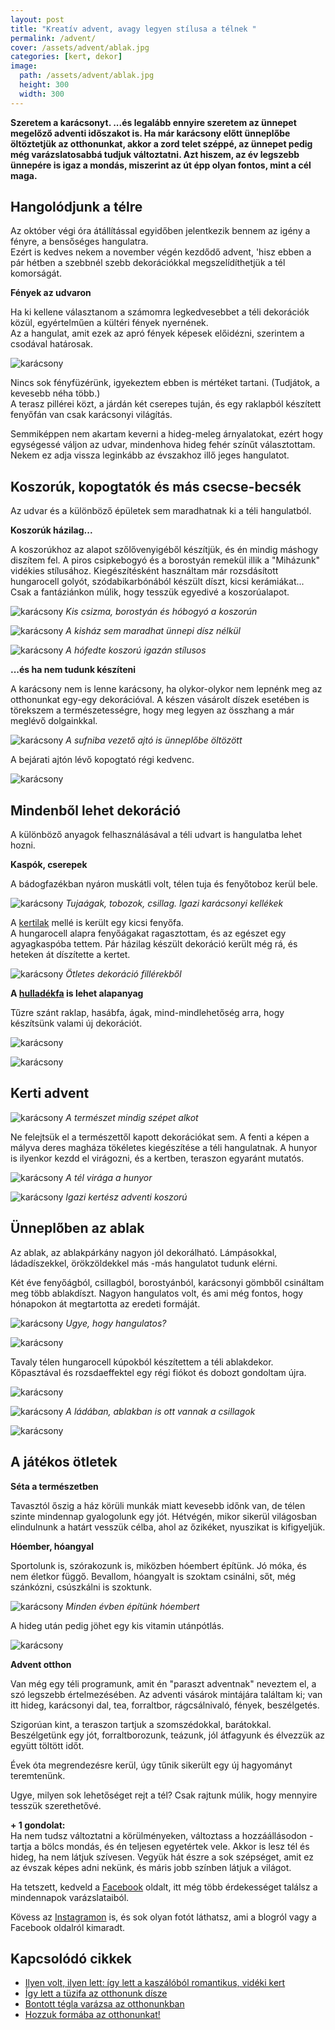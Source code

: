 ```yaml
---
layout: post
title: "Kreatív advent, avagy legyen stílusa a télnek "
permalink: /advent/
cover: /assets/advent/ablak.jpg
categories: [kert, dekor]
image:
  path: /assets/advent/ablak.jpg
  height: 300
  width: 300
---
```




**Szeretem a karácsonyt. ...és legalább ennyire szeretem az ünnepet megelőző adventi időszakot is. Ha már karácsony előtt ünneplőbe öltöztetjük az otthonunkat, akkor a zord telet széppé, az ünnepet pedig még varázslatosabbá tudjuk változtatni. Azt hiszem, az év legszebb ünnepére is igaz a mondás, miszerint az út épp olyan fontos, mint a cél maga.** 
 

## Hangolódjunk a télre


Az október végi óra átállítással egyidőben jelentkezik bennem az igény a fényre, a bensőséges hangulatra.  
Ezért is kedves nekem a november végén kezdődő advent, 'hisz ebben a pár hétben a szebbnél szebb dekorációkkal megszelídíthetjük a tél komorságát.

**Fények az udvaron**

Ha ki kellene választanom a számomra legkedvesebbet a téli dekorációk közül, egyértelműen a kültéri fények nyernének.  
Az a hangulat, amit ezek az apró fények képesek előidézni, szerintem a csodával határosak.

![karácsony](/assets/advent/IMG_20191115_193748.jpg)

Nincs sok fényfüzérünk, igyekeztem ebben is mértéket tartani. (Tudjátok, a kevesebb néha több.)  
A terasz pillérei közt, a járdán két cserepes tuján, és egy raklapból készített fenyőfán van csak karácsonyi világítás.

Semmiképpen nem akartam keverni a hideg-meleg árnyalatokat, ezért hogy egységessé váljon az udvar, mindenhova hideg fehér színűt választottam. Nekem ez adja vissza leginkább az évszakhoz illő jeges hangulatot.

## Koszorúk, kopogtatók és más csecse-becsék

Az udvar és a különböző épületek sem maradhatnak ki a téli hangulatból.  



**Koszorúk házilag...**


A koszorúkhoz az alapot szőlővenyigéből készítjük, és én mindig máshogy diszítem fel. A piros csipkebogyó és a borostyán remekül illik a "Miházunk" vidékies stílusához. Kiegészítésként használtam már rozsdásított hungarocell golyót, szódabikarbónából készült díszt, kicsi kerámiákat...  
Csak a fantáziánkon múlik, hogy tesszük egyedivé a koszorúalapot.


![karácsony](/assets/advent/FB_IMG_1544543639120.jpg)
_Kis csizma, borostyán és hóbogyó a koszorún_

![karácsony](/assets/advent/IMG_20181226_112525_136.jpg)
_A kisház sem maradhat ünnepi dísz nélkül_


![karácsony](/assets/advent/IMG_20190105_091209_484.jpg)
_A hófedte koszorú igazán stílusos_

**...és ha nem tudunk készíteni**

A karácsony nem is lenne karácsony, ha olykor-olykor nem lepnénk meg az otthonunkat egy-egy dekorációval. A készen vásárolt díszek esetében is törekszem a természetességre, hogy meg legyen az összhang a már meglévő dolgainkkal.




![karácsony](/assets/advent/IMG_20181214_093810.jpg)
_A sufniba vezető ajtó is ünneplőbe öltözött_

A bejárati ajtón lévő kopogtató régi kedvenc. 

![karácsony](/assets/advent/IMG_20191116_141029.jpg)

## Mindenből lehet dekoráció

A különböző anyagok felhasználásával a téli udvart is hangulatba lehet hozni.

**Kaspók, cserepek**


A bádogfazékban nyáron muskátli volt, télen tuja és fenyőtoboz kerül bele.

![karácsony](/assets/advent/IMG_20181212_143016.jpg)
_Tujaágak, tobozok, csillag. Igazi karácsonyi kellékek_



A [kertilak](/2019-08-18/szerszamtarolo) mellé is került egy kicsi fenyőfa.  
A hungarocell alapra fenyőágakat ragasztottam, és az egészet egy agyagkaspóba tettem. Pár házilag készült dekoráció került még rá, és  heteken át díszítette a kertet. 

![karácsony](/assets/advent/47379763_1797705040328857_5196451510904422400_o.jpg)
_Ötletes dekoráció fillérekből_

**A [hulladékfa](/2019-05-16/fábólkreatívan) is lehet alapanyag**

Tűzre szánt raklap, hasábfa, ágak, mind-mindlehetőség arra, hogy készítsünk valami új dekorációt.


![karácsony](/assets/advent/IMG_20181209_105801.jpg)


![karácsony](/assets/advent/IMG_20181210_074224.jpg)


## Kerti advent




![karácsony](/assets/advent/IMG_20181214_093744.jpg)
_A természet mindig szépet alkot_

Ne felejtsük el a természettől kapott dekorációkat sem. A fenti a képen a mályva deres magháza tökéletes kiegészítése a téli hangulatnak. A hunyor is ilyenkor kezdd el virágozni, és a kertben, teraszon egyaránt mutatós.



![karácsony](/assets/advent/IMG_20181214_155923.jpg)
_A tél virága a hunyor_


![karácsony](/assets/advent/47282201_1797703346995693_8686143830820388864_o.jpg)
_Igazi kertész adventi koszorú_


## Ünneplőben az ablak
 
Az ablak, az ablakpárkány nagyon jól dekorálható.  Lámpásokkal, ládadíszekkel, örökzöldekkel más -más hangulatot tudunk elérni.
 
Két éve fenyőágból, csillagból, borostyánból, karácsonyi gömbből csináltam meg több ablakdíszt. Nagyon hangulatos volt, és ami még fontos, hogy hónapokon át megtartotta az eredeti formáját.
 
 ![karácsony](/assets/advent/ablak.jpg)
_Ugye, hogy hangulatos?_

 ![karácsony](/assets/advent/24785122_1396179730481392_5240949833940383623_o.jpg)
 
Tavaly télen hungarocell kúpokból készítettem a téli ablakdekor. Kőpasztával és rozsdaeffektel egy régi fiókot és dobozt gondoltam újra.


![karácsony](/assets/advent/IMG_20181211_172248_805.jpg)


![karácsony](/assets/advent/47317636_1797701786995849_16379892870414336_o.jpg)
_A ládában, ablakban is ott vannak a csillagok_ 

 ![karácsony](/assets/advent/47453930_1797701770329184_6101270076424454144_o.jpg)



## A játékos ötletek

**Séta a természetben**

Tavasztól őszig a ház körüli munkák miatt kevesebb időnk van, de télen szinte mindennap gyalogolunk egy jót. Hétvégén, mikor sikerül világosban elindulnunk a határt vesszük célba, ahol az őzikéket, nyuszikat is kifigyeljük.

**Hóember, hóangyal**

Sportolunk is, szórakozunk is, miközben hóembert építünk. Jó móka, és nem életkor függő. Bevallom, hóangyalt is szoktam csinálni, sőt, még szánkózni, csúszkálni is szoktunk.

 ![karácsony](/assets/advent/IMG_20190105_122757.jpg)
 _Minden évben építünk hóembert_


A hideg után pedig jöhet egy kis vitamin utánpótlás. 

 ![karácsony](/assets/advent/IMG_20181222_122050.jpg)

**Advent otthon**

Van még egy téli programunk, amit én "paraszt adventnak" neveztem el, a szó legszebb értelmezésében. 
Az adventi vásárok mintájára találtam ki; van itt hideg, karácsonyi dal, tea, forraltbor, rágcsálnivaló, fények, beszélgetés.

Szigorúan kint, a teraszon tartjuk a szomszédokkal, barátokkal. Beszélgetünk egy jót, forraltborozunk, teázunk, jól átfagyunk és élvezzük az együtt töltött időt. 

Évek óta megrendezésre kerül, úgy tűnik sikerült egy új hagyományt teremtenünk.

Ugye, milyen sok lehetőséget rejt a tél?  Csak rajtunk múlik, hogy mennyire tesszük szerethetővé.

**+ 1 gondolat:**   
Ha nem tudsz változtatni a körülményeken, változtass a hozzáállásodon - tartja a bölcs mondás, és én teljesen egyetértek vele. Akkor is lesz tél és hideg, ha nem látjuk szívesen. Vegyük hát észre a sok szépséget, amit ez az évszak képes adni nekünk, és máris jobb színben látjuk a világot. 


Ha tetszett, kedveld a <a href="https://www.facebook.com/Var%C3%A1zsolj-otthont-360330751226066/" target="_blank">Facebook</a> oldalt, itt még több érdekességet találsz a mindennapok varázslataiból.

Kövess az <a href="https://www.instagram.com/varazsoljotthont/?hl=hu/" target="_blank">Instagramon</a> is, és sok olyan fotót láthatsz, ami a blogról vagy a Facebook oldalról kimaradt.



## Kapcsolódó cikkek

* [Ilyen volt, ilyen lett: így lett a kaszálóból romantikus, vidéki kert](/2019-06-26/kulsokorlet)
* [Így lett a tüzifa az otthonunk dísze](/2019-05-16/fábólkreatívan)
* [Bontott tégla varázsa az otthonunkban](/2019-04-23/tegla)
* [Hozzuk formába az otthonunkat!](/2019-03-26/dekoráció)



